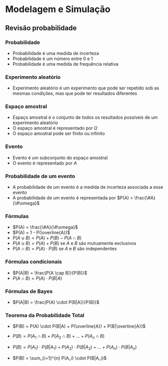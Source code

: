 # Modelagem e Simulação

## Revisão probabilidade

### Probabilidade

- Probabilidade é uma medida de incerteza
- Probabilidade é um número entre 0 e 1
- Probabilidade é uma medida de frequência relativa

### Experimento aleatório

- Experimento aleatório é um experimento que pode ser repetido sob as mesmas condições, mas que pode ter resultados diferentes

### Espaço amostral

- Espaço amostral é o conjunto de todos os resultados possíveis de um experimento aleatório
- O espaço amostral é representado por $\Omega$
- O espaço amostral pode ser finito ou infinito

### Evento

- Evento é um subconjunto do espaço amostral
- O evento é representado por $A$

### Probabilidade de um evento

- A probabilidade de um evento é a medida de incerteza associada a esse evento
- A probabilidade de um evento é representada por $P(A) = \frac{\#A}{\#\omega}$

### Fórmulas

- $P(A) = \frac{\#A}{\#\omega}$
- $P(A) = 1 - P(\overline{A})$
- $P(A \cup B) = P(A) + P(B) - P(A \cap B)$
- $P(A \cup B) = P(A) + P(B)$ se $A$ e $B$ são mutuamente exclusivos
- $P(A \cap B) = P(A) \cdot P(B)$ se $A$ e $B$ são independentes

### Fórmulas condicionais

- $P(A|B) = \frac{P(A \cap B)}{P(B)}$
- $P(A \cap B) = P(A) \cdot P(B|A)$

### Fórmulas de Bayes

- $P(A|B) = \frac{P(A) \cdot P(B|A)}{P(B)}$

### Teorema da Probabilidade Total

- $P(B) = P(A) \cdot P(B|A) + P(\overline{A}) + P(B|\overline{A})$

- $P(B) = P(A_1 \cap B) + P(A_2 \cap B) + \dots + P(A_n \cap B)$
- $P(B) = P(A_1) \cdot P(B|A_1) + P(A_2) \cdot P(B|A_2) + \dots + P(A_n) \cdot P(B|A_n)$
- $P(B) = \sum_{i=1}^{n} P(A_i) \cdot P(B|A_i)$